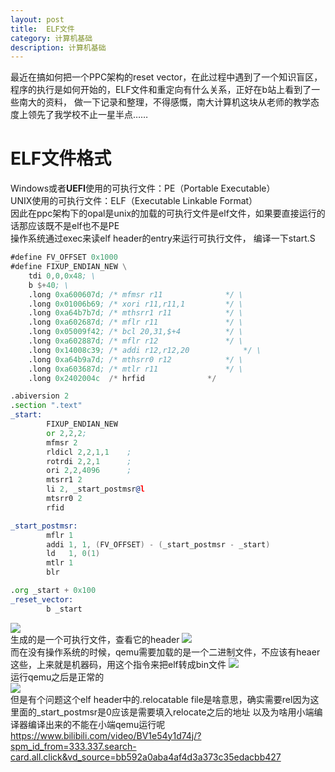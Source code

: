```yaml
---
layout: post
title:  ELF文件
category: 计算机基础 
description: 计算机基础
---
```


最近在搞如何把一个PPC架构的reset vector，在此过程中遇到了一个知识盲区，程序的执行是如何开始的，ELF文件和重定向有什么关系，正好在b站上看到了一些南大的资料，
做一下记录和整理，不得感慨，南大计算机这块从老师的教学态度上领先了我学校不止一星半点……

<!--description-->
# ELF文件格式


Windows或者**UEFI**使用的可执行文件：PE（Portable Executable）  
UNIX使用的可执行文件：ELF（Executable Linkable Format）  
因此在ppc架构下的opal是unix的加载的可执行文件是elf文件，如果要直接运行的话那应该既不是elf也不是PE  
操作系统通过exec来读elf header的entry来运行可执行文件， 
编译一下start.S
```asm
#define FV_OFFSET 0x1000
#define FIXUP_ENDIAN_NEW \
	tdi 0,0,0x48; \
	b $+40; \
	.long 0xa600607d; /* mfmsr r11				*/ \
	.long 0x01006b69; /* xori r11,r11,1			*/ \
	.long 0xa64b7b7d; /* mthsrr1 r11			*/ \
	.long 0xa602687d; /* mflr r11				*/ \
	.long 0x05009f42; /* bcl 20,31,$+4			*/ \
	.long 0xa602887d; /* mflr r12				*/ \
	.long 0x14008c39; /* addi r12,r12,20			*/ \
	.long 0xa64b9a7d; /* mthsrr0 r12			*/ \
	.long 0xa603687d; /* mtlr r11				*/ \
	.long 0x2402004c  /* hrfid				*/ 

.abiversion 2
.section ".text"
_start:
        FIXUP_ENDIAN_NEW
        or 2,2,2;
        mfmsr 2
        rldicl 2,2,1,1    ;
        rotrdi 2,2,1      ;
        ori 2,2,4096      ;
        mtsrr1 2
        li 2, _start_postmsr@l
        mtsrr0 2
        rfid

_start_postmsr:
        mflr 1
        addi 1, 1, (FV_OFFSET) - (_start_postmsr - _start)
        ld   1, 0(1)
        mtlr 1
        blr  

.org _start + 0x100
_reset_vector:
        b _start
``` 
![]({{site.baseurl}}/assets/images/image-1.png)   
生成的是一个可执行文件，查看它的header 
![]({{site.baseurl}}/assets/images/image-2.png)  
而在没有操作系统的时候，qemu需要加载的是一个二进制文件，不应该有heaer这些，上来就是机器码，用这个指令来把elf转成bin文件
![]({{site.baseurl}}/assets/images/image-3.png)   
运行qemu之后是正常的  
![]({{site.baseurl}}/assets/images/image-4.png)  
但是有个问题这个elf header中的.relocatable file是啥意思，确实需要rel因为这里面的_start_postmsr是0应该是需要填入relocate之后的地址
以及为啥用小端编译器编译出来的不能在小端qemu运行呢
https://www.bilibili.com/video/BV1e54y1d74j/?spm_id_from=333.337.search-card.all.click&vd_source=bb592a0aba4af4d3a373c35edacbb427